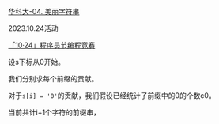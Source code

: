
[华科大-04. 美丽字符串](https://leetcode.cn/contest/hust_1024_2023/problems/yH1vqC/)

2023.10.24活动

[「10·24」程序员节编程竞赛](https://leetcode.cn/contest/hust_1024_2023/)

设s下标从0开始。

我们分别求每个前缀的贡献。

对于`s[i] = '0'`的贡献，我们假设已经统计了前缀中的0的个数c0。

当前共计i+1个字符的前缀串，